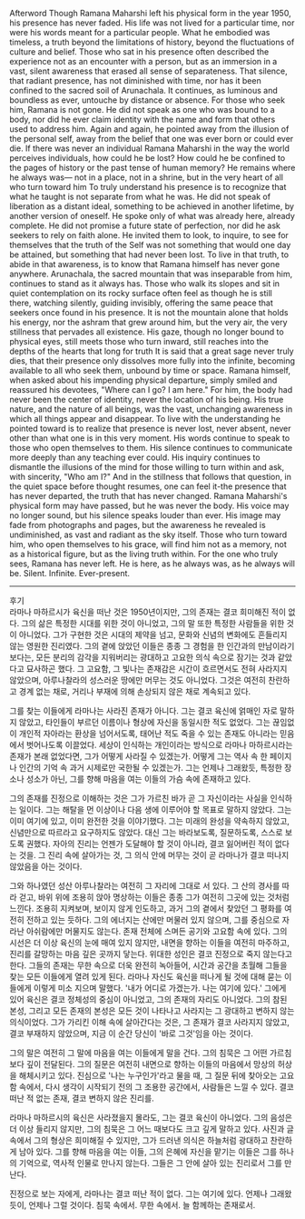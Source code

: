 Afterword
Though Ramana Maharshi left his physical form in the year 1950, his presence has never faded. His life was not lived for a particular time, nor were his words meant for a particular people. What he embodied was timeless, a truth beyond the limitations of history, beyond the fluctuations of culture and belief. Those who sat in his presence often described the experience not as an encounter with a person, but as an immersion in a vast, silent awareness that erased all sense of separateness. That silence, that radiant presence, has not diminished with time, nor has it been confined to the sacred soil of Arunachala. It continues, as luminous and boundless as ever, untouche by distance or absence.
For those who seek him, Ramana is not gone. He did not speak as one who was bound to a body, nor did he ever claim identity with the name and form that others used to address him. Again and again, he pointed away from the illusion of the personal self, away from the belief that one was ever born or could ever die. If there was never an individual Ramana Maharshi in the way the world perceives individuals, how could he be lost? How could he be confined to the pages of history or the past tense of human memory? He remains where he always was— not in a place, not in a shrine, but in the very heart of all who turn toward him To truly understand his presence is to recognize that what he taught is not separate from what he was. He did not speak of liberation as a distant ideal, something to be achieved in another lifetime, by another version of oneself. He spoke only of what was already here, already complete. He did not promise a future state of perfection, nor did he ask seekers to rely on faith alone. He invited them to look, to inquire, to see for themselves that the truth of the Self was not something that would one day be attained, but something that had never been lost. To live in that truth, to abide in that awareness, is to know that Ramana himself has never gone anywhere.
Arunachala, the sacred mountain that was inseparable from him, continues to stand as it always has. Those who walk its slopes and sit in quiet contemplation on its rocky surface often feel as though he is still there, watching silently, guiding invisibly, offering the same peace that seekers once found in his presence. It is not the mountain alone that holds his energy, nor the ashram that grew around him, but the very air, the very stillness that pervades all existence. His gaze, though no longer bound to physical eyes, still meets those who turn inward, still reaches into the depths of the hearts that long for truth It is said that a great sage never truly dies, that their presence only dissolves more fully into the infinite, becoming available to all who seek them, unbound by time or space. Ramana himself, when asked about his impending physical departure, simply smiled and reassured his devotees, "Where can I go? I am here." For him, the body had never been the center of identity, never the location of his being. His true nature, and the nature of all beings, was the vast, unchanging awareness in which all things appear and disappear. To live with the understanding he pointed toward is to realize that presence is never lost, never absent, never other than what one is in this very moment.
His words continue to speak to those who open themselves to them. His silence continues to communicate more deeply than any teaching ever could. His inquiry continues to dismantle the illusions of the mind for those willing to turn within and ask, with sincerity, "Who am I?" And in the stillness that follows that question, in the quiet space before thought resumes, one can feel it-the presence that has never departed, the truth that has never changed.
Ramana Maharshi's physical form may have passed, but he was never the body. His voice may no longer sound, but his silence speaks louder than ever. His image may fade from photographs and pages, but the awareness he revealed is undiminished, as vast and radiant as the sky itself. Those who turn toward him, who open themselves to his grace, will find him not as a memory, not as a historical figure, but as the living truth within.
For the one who truly sees, Ramana has never left. He is here, as he always was, as he always will be. Silent. Infinite. Ever-present.

---

후기  
라마나 마하르시가 육신을 떠난 것은 1950년이지만, 그의 존재는 결코 희미해진 적이 없다. 그의 삶은 특정한 시대를 위한 것이 아니었고, 그의 말 또한 특정한 사람들을 위한 것이 아니었다. 그가 구현한 것은 시대의 제약을 넘고, 문화와 신념의 변화에도 흔들리지 않는 영원한 진리였다. 그의 곁에 앉았던 이들은 종종 그 경험을 한 인간과의 만남이라기보다는, 모든 분리의 감각을 지워버리는 광대하고 고요한 의식 속으로 잠기는 것과 같았다고 묘사하곤 했다. 그 고요함, 그 빛나는 존재감은 시간이 흐르면서도 전혀 사라지지 않았으며, 아루나찰라의 성스러운 땅에만 머무는 것도 아니었다. 그것은 여전히 찬란하고 경계 없는 채로, 거리나 부재에 의해 손상되지 않은 채로 계속되고 있다.

그를 찾는 이들에게 라마나는 사라진 존재가 아니다. 그는 결코 육신에 얽매인 자로 말하지 않았고, 타인들이 부르던 이름이나 형상에 자신을 동일시한 적도 없었다. 그는 끊임없이 개인적 자아라는 환상을 넘어서도록, 태어난 적도 죽을 수 있는 존재도 아니라는 믿음에서 벗어나도록 이끌었다. 세상이 인식하는 개인이라는 방식으로 라마나 마하르시라는 존재가 본래 없었다면, 그가 어떻게 사라질 수 있겠는가. 어떻게 그는 역사 속 한 페이지나 인간의 기억 속 과거 시제로만 국한될 수 있겠는가. 그는 언제나 그래왔듯, 특정한 장소나 성소가 아닌, 그를 향해 마음을 여는 이들의 가슴 속에 존재하고 있다.

그의 존재를 진정으로 이해하는 것은 그가 가르친 바가 곧 그 자신이라는 사실을 인식하는 일이다. 그는 해탈을 먼 이상이나 다음 생에 이루어야 할 목표로 말하지 않았다. 그는 이미 여기에 있고, 이미 완전한 것을 이야기했다. 그는 미래의 완성을 약속하지 않았고, 신념만으로 따르라고 요구하지도 않았다. 대신 그는 바라보도록, 질문하도록, 스스로 보도록 권했다. 자아의 진리는 언젠가 도달해야 할 것이 아니라, 결코 잃어버린 적이 없다는 것을. 그 진리 속에 살아가는 것, 그 의식 안에 머무는 것이 곧 라마나가 결코 떠나지 않았음을 아는 것이다.

그와 하나였던 성산 아루나찰라는 여전히 그 자리에 그대로 서 있다. 그 산의 경사를 따라 걷고, 바위 위에 조용히 앉아 명상하는 이들은 종종 그가 여전히 그곳에 있는 것처럼 느낀다. 조용히 지켜보며, 보이지 않게 인도하고, 과거 그의 곁에서 찾았던 그 평화를 여전히 전하고 있는 듯하다. 그의 에너지는 산에만 머물러 있지 않으며, 그를 중심으로 자라난 아쉬람에만 머물지도 않는다. 존재 전체에 스며든 공기와 고요함 속에 있다. 그의 시선은 더 이상 육신의 눈에 매여 있지 않지만, 내면을 향하는 이들을 여전히 마주하고, 진리를 갈망하는 마음 깊은 곳까지 닿는다. 위대한 성인은 결코 진정으로 죽지 않는다고 한다. 그들의 존재는 무한 속으로 더욱 완전히 녹아들어, 시간과 공간을 초월해 그들을 찾는 모든 이들에게 열려 있게 된다. 라마나 자신도 육신을 떠나게 될 것에 대해 묻는 이들에게 이렇게 미소 지으며 말했다. '내가 어디로 가겠는가. 나는 여기에 있다.' 그에게 있어 육신은 결코 정체성의 중심이 아니었고, 그의 존재의 자리도 아니었다. 그의 참된 본성, 그리고 모든 존재의 본성은 모든 것이 나타나고 사라지는 그 광대하고 변하지 않는 의식이었다. 그가 가리킨 이해 속에 살아간다는 것은, 그 존재가 결코 사라지지 않았고, 결코 부재하지 않았으며, 지금 이 순간 당신이 '바로 그것'임을 아는 것이다.

그의 말은 여전히 그 말에 마음을 여는 이들에게 말을 건다. 그의 침묵은 그 어떤 가르침보다 깊이 전달된다. 그의 질문은 여전히 내면으로 향하는 이들의 마음에서 망상의 허상을 해체시키고 있다. 진심으로 '나는 누구인가'라고 물을 때, 그 질문 뒤에 찾아오는 고요함 속에서, 다시 생각이 시작되기 전의 그 조용한 공간에서, 사람들은 느낄 수 있다. 결코 떠난 적 없는 존재, 결코 변하지 않은 진리를.

라마나 마하르시의 육신은 사라졌을지 몰라도, 그는 결코 육신이 아니었다. 그의 음성은 더 이상 들리지 않지만, 그의 침묵은 그 어느 때보다도 크고 깊게 말하고 있다. 사진과 글 속에서 그의 형상은 희미해질 수 있지만, 그가 드러낸 의식은 하늘처럼 광대하고 찬란하게 남아 있다. 그를 향해 마음을 여는 이들, 그의 은혜에 자신을 맡기는 이들은 그를 하나의 기억으로, 역사적 인물로 만나지 않는다. 그들은 그 안에 살아 있는 진리로서 그를 만난다.

진정으로 보는 자에게, 라마나는 결코 떠난 적이 없다. 그는 여기에 있다. 언제나 그래왔듯이, 언제나 그럴 것이다. 침묵 속에서. 무한 속에서. 늘 함께하는 존재로서.